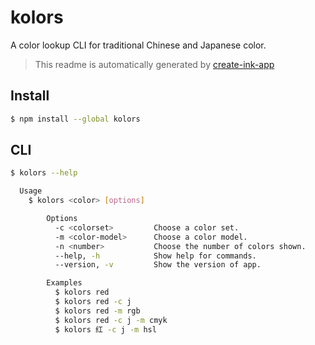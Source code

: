# kolors

A color lookup CLI for traditional Chinese and Japanese color.

> This readme is automatically generated by [create-ink-app](https://github.com/vadimdemedes/create-ink-app)

## Install

```bash
$ npm install --global kolors
```

## CLI

```bash
$ kolors --help

  Usage
    $ kolors <color> [options]

		Options
		  -c <colorset>         Choose a color set.
		  -m <color-model>      Choose a color model.
		  -n <number>           Choose the number of colors shown.
		  --help, -h            Show help for commands.
		  --version, -v         Show the version of app.

		Examples
		  $ kolors red
		  $ kolors red -c j
		  $ kolors red -m rgb
		  $ kolors red -c j -m cmyk
		  $ kolors 红 -c j -m hsl

```
